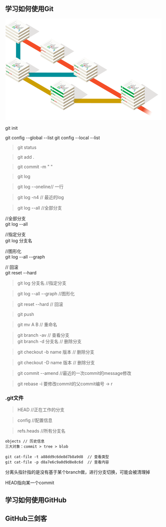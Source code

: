 ## 学习如何使用Git
![](./pic/branching-illustration@2x.png)



git init

git config --global --list
git config --local --list

> git status

> git add . 

> git commit -m " "


> git log   

> git log --oneline// 一行  

 
> git log -n4 // 最近的log 


> git log --all //全部分支  

//全部分支  
git log --all


//指定分支  
git log 分支名

//图形化  
git log --all --graph


// 回滚  
git reset --hard  

> git log 分支名  //指定分支  

 
> git log --all --graph  //图形化 


 
> git reset --hard   // 回滚 


> git push



> git mv A B // 重命名  


> git branch -av // 查看分支  
> git branch -d  分支名 // 删除分支  

> git checkout -b name 版本 // 删除分支
 
> git checkout -D name 版本 // 删除分支

> git commit --amend //最近的一次commit的message修改

> git rebase -i 要修改commit的父commit编号 -> r



### .git文件
> HEAD //正在工作的分支

> config  //配置信息

> refs.heads //所有分支名

```
objects // 历史信息
三大对象：commit > tree > blob

git cat-file -t a88dd9c6de8d7b8a9d8  // 查看类型
git cat-file -p d8a7e6c9a0d9d8e8c6d  // 查看内容
```

分离头指针指的是没有基于某个branch做，进行分支切换，可能会被清理掉

HEAD指向某一个commit



## 学习如何使用GitHub


## GitHub三剑客